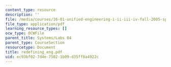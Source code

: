 ```yaml
---
content_type: resource
description: ''
file: /media/courses/16-01-unified-engineering-i-ii-iii-iv-fall-2005-spring-2006/ec93bf027d4e75021b09d35ff8a4922c_redefining_eng.pdf
file_type: application/pdf
learning_resource_types: []
ocw_type: OCWFile
parent_title: Systems/Labs 04
parent_type: CourseSection
resourcetype: Document
title: redefining_eng.pdf
uid: ec93bf02-7d4e-7502-1b09-d35ff8a4922c
---
```

